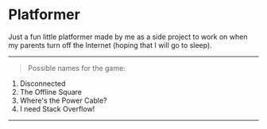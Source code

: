 # Platformer
Just a fun little platformer made by me as a side project to work on when my parents turn off the Internet (hoping that I will go to sleep).


---

> Possible names for the game:

1. Disconnected
2. The Offline Square
2. Where's the Power Cable?
3. I need Stack Overflow!

---

